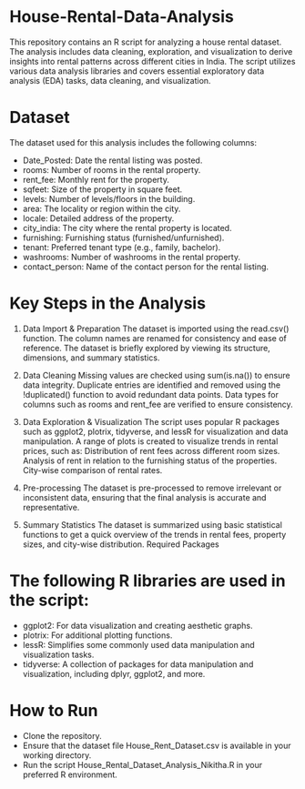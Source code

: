 # House-Rental-Data-Analysis

This repository contains an R script for analyzing a house rental dataset. The analysis includes data cleaning, exploration, and visualization to derive insights into rental patterns across different cities in India. The script utilizes various data analysis libraries and covers essential exploratory data analysis (EDA) tasks, data cleaning, and visualization.

# Dataset
The dataset used for this analysis includes the following columns:

- Date_Posted: Date the rental listing was posted.
- rooms: Number of rooms in the rental property.
- rent_fee: Monthly rent for the property.
- sqfeet: Size of the property in square feet.
- levels: Number of levels/floors in the building.
- area: The locality or region within the city.
- locale: Detailed address of the property.
- city_india: The city where the rental property is located.
- furnishing: Furnishing status (furnished/unfurnished).
- tenant: Preferred tenant type (e.g., family, bachelor).
- washrooms: Number of washrooms in the rental property.
- contact_person: Name of the contact person for the rental listing.


# Key Steps in the Analysis 
1. Data Import & Preparation
The dataset is imported using the read.csv() function.
The column names are renamed for consistency and ease of reference.
The dataset is briefly explored by viewing its structure, dimensions, and summary statistics.

2. Data Cleaning
Missing values are checked using sum(is.na()) to ensure data integrity.
Duplicate entries are identified and removed using the !duplicated() function to avoid redundant data points.
Data types for columns such as rooms and rent_fee are verified to ensure consistency.

3. Data Exploration & Visualization
The script uses popular R packages such as ggplot2, plotrix, tidyverse, and lessR for visualization and data manipulation.
A range of plots is created to visualize trends in rental prices, such as:
Distribution of rent fees across different room sizes.
Analysis of rent in relation to the furnishing status of the properties.
City-wise comparison of rental rates.

4. Pre-processing
The dataset is pre-processed to remove irrelevant or inconsistent data, ensuring that the final analysis is accurate and representative.

5. Summary Statistics
The dataset is summarized using basic statistical functions to get a quick overview of the trends in rental fees, property sizes, and city-wise distribution.
Required Packages

# The following R libraries are used in the script:

- ggplot2: For data visualization and creating aesthetic graphs.
- plotrix: For additional plotting functions.
- lessR: Simplifies some commonly used data manipulation and visualization tasks.
- tidyverse: A collection of packages for data manipulation and visualization, including dplyr, ggplot2, and more.


# How to Run
- Clone the repository.
- Ensure that the dataset file House_Rent_Dataset.csv is available in your working directory.
- Run the script House_Rental_Dataset_Analysis_Nikitha.R in your preferred R environment.
